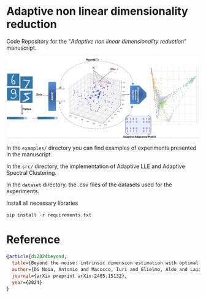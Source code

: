# Adaptive non linear dimensionality reduction

Code Repository for the "*Adaptive non linear dimensionality reduction*" manuscript. 

<img src="https://github.com/Fede-stack/Adaptive-non-linear-dimensionality-reduction/blob/main/images/LLE_star.png" alt="" width="900">


In the `examples/` directory you can find examples of experiments presented in the manuscript.

In the `src/` directory, the implementation of Adaptive LLE and Adaptive Spectral Clustering.

In the `dataset` directory, the .csv files of the datasets used for the experiments.

Install all necessary libraries

```python 
pip install -r requirements.txt
```

# Reference 

```bibtex
@article{di2024beyond,
  title={Beyond the noise: intrinsic dimension estimation with optimal neighbourhood identification},
  author={Di Noia, Antonio and Macocco, Iuri and Glielmo, Aldo and Laio, Alessandro and Mira, Antonietta},
  journal={arXiv preprint arXiv:2405.15132},
  year={2024}
}
```
